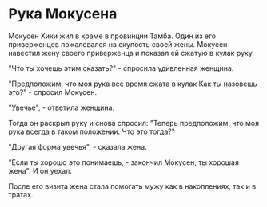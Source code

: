 # Рука Мокусена

Мокусен Хики жил в храме в провинции Тамба. Один из его приверженцев пожаловался на скупость своей жены. Мокусен навестил жену своего приверженца и показал ей сжатую в кулак руку.

"Что ты хочешь этим сказать?" - спросила удивленная женщина.

"Предположим, что моя рука все время сжата в кулак Как ты назовешь это?" - спросил Мокусен.

"Увечье", - ответила женщина.

Тогда он раскрыл руку и снова спросил: "Теперь предположим, что моя рука всегда в таком положении. Что это тогда?"

"Другая форма увечья", - сказала жена.

"Если ты хорошо это понимаешь, - закончил Мокусен, ты хорошая жена". И он уехал.

После его визита жена стала помогать мужу как в накоплениях, так и в тратах.
